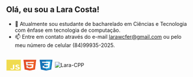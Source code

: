 ## Olá, eu sou a Lara Costa!

- 🌱 Atualmente sou estudante de bacharelado em Ciências e Tecnologia com ênfase em tecnologia de computação.
- 📫 Entre em contato através do e-mail larawcfer@gmail.com ou pelo meu número de celular (84)99935-2025.

<div style="display: inline_block"><br>
  <img align="center" alt="Lara-Js" height="30" width="40" src="https://raw.githubusercontent.com/devicons/devicon/master/icons/javascript/javascript-plain.svg">
  <img align="center" alt="Lara-HTML" height="30" width="40" src="https://raw.githubusercontent.com/devicons/devicon/master/icons/html5/html5-original.svg">
  <img align="center" alt="Lara-CSS" height="30" width="40" src="https://raw.githubusercontent.com/devicons/devicon/master/icons/css3/css3-original.svg">
  <img align="center" alt="Lara-CPP" height="30" width="40" src="/assets/images/cpp.png">
  <!--<img align="center" alt="Lara-CPP" height="30" width="40" src="https://cdn.jsdelivr.net/gh/devicons/devicon@latest/icons/java/java-original.svg">-->
</div>
